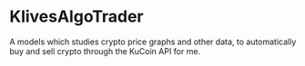 # KlivesAlgoTrader
A models which studies crypto price graphs and other data, to automatically buy and sell crypto through the KuCoin API for me.
